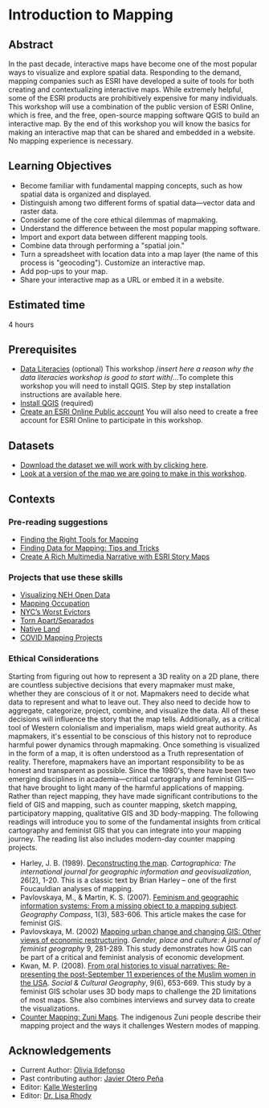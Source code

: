 # Introduction to Mapping

## Abstract

In the past decade, interactive maps have become one of the most popular ways to visualize and explore spatial data. Responding to the demand, mapping companies such as ESRI have developed a suite of tools for both creating and contextualizing interactive maps. While extremely helpful, some of the ESRI products are prohibitively expensive for many individuals. This workshop will use a combination of the public version of ESRI Online, which is free, and the free, open-source mapping software QGIS to build an interactive map. By the end of this workshop you will know the basics for making an interactive map that can be shared and embedded in a website. No mapping experience is necessary. 

## Learning Objectives

- Become familiar with fundamental mapping concepts, such as how spatial data is organized and displayed. 
- Distinguish among two different forms of spatial data—vector data and raster data.
- Consider some of the core ethical dilemmas of mapmaking.
- Understand the difference between the most popular mapping software. 
- Import and export data between different mapping tools. 
- Combine data through performing a "spatial join." 
- Turn a spreadsheet with location data into a map layer (the name of this process is "geocoding").
Customize an interactive map.
- Add pop-ups to your map.
- Share your interactive map as a URL or embed it in a website. 


## Estimated time

4 hours

## Prerequisites

- [Data Literacies](https://github.com/DHRI-Curriculum/data-literacies) (optional) This workshop /_insert here a reason why the data literacies workshop is good to start with_/...To complete this workshop you will need to install QGIS. Step by step installation instructions are available here.
- [Install QGIS](https://github.com/DHRI-Curriculum/install/blob/main/sections/qgis.md) (required) 
- [Create an ESRI Online Public account](https://doc.arcgis.com/en/arcgis-online/get-started/create-account.htm) You will also need to create a free account for ESRI Online to participate in this workshop.

## Datasets

- [Download the dataset we will work with by clicking here](https://github.com/DHRI-Curriculum/mapping/tree/v2.0-olivia-edits/dataset).
- [Look at a version of the map we are going to make in this workshop](http://arcg.is/1KyC9O).

## Contexts

### Pre-reading suggestions

- [Finding the Right Tools for Mapping](https://digitalfellows.commons.gc.cuny.edu/2019/06/03/finding-the-right-tools-for-mapping/)
- [Finding Data for Mapping: Tips and Tricks](https://digitalfellows.commons.gc.cuny.edu/2018/11/24/finding-data-for-mapping-tips-and-tricks/)
- [Create A Rich Multimedia Narrative with ESRI Story Maps](https://digitalfellows.commons.gc.cuny.edu/2019/02/12/create-a-rich-multimedia-narrative-with-esri-story-maps/)

### Projects that use these skills

- [Visualizing NEH Open Data](https://digitalfellows.commons.gc.cuny.edu/2017/04/04/visualizing-neh-open-data/)
- [Mapping Occupation](https://gcdi.commons.gc.cuny.edu/mapping-occupation-the-union-army-and-the-meaning-of-reconstruction/)
- [NYC’s Worst Evictors](https://www.worstevictorsnyc.org/map/)
- [Torn Apart/Separados](http://xpmethod.columbia.edu/torn-apart/volume/2/index)
- [Native Land](https://native-land.ca/)
- [COVID Mapping Projects](https://digitalfellows.commons.gc.cuny.edu/2020/11/02/mapping-the-effects-of-covid-19/)

### Ethical Considerations
Starting from figuring out how to represent a 3D reality on a 2D plane, there are countless subjective decisions that every mapmaker must make, whether they are conscious of it or not. Mapmakers need to decide what data to represent and what to leave out. They also need to decide how to aggregate, categorize, project, combine, and visualize the data. All of these decisions will influence the story that the map tells. Additionally, as a critical tool of Western colonialism and imperialism, maps wield great authority. As mapmakers, it's essential to be conscious of this history not to reproduce harmful power dynamics through mapmaking. Once something is visualized in the form of a map, it is often understood as a Truth representation of reality. Therefore, mapmakers have an important responsibility to be as honest and transparent as possible. Since the 1980's, there have been two emerging disciplines in academia—critical cartography and feminist GIS—that have brought to light many of the harmful applications of mapping. Rather than reject mapping, they have made significant contributions to the field of GIS and mapping, such as counter mapping, sketch mapping, participatory mapping, qualitative GIS and 3D body-mapping. The following readings will introduce you to some of the fundamental insights from critical cartography and feminist GIS that you can integrate into your mapping journey. The reading list also includes modern-day counter mapping projects.

- Harley, J. B. (1989). [Deconstructing the map](https://quod.lib.umich.edu/p/passages/4761530.0003.008/--deconstructing-the-map?rgn=main;view=fulltext). _Cartographica: The international journal for geographic information and geovisualization_, 26(2), 1-20. This is a classic text by Brian Harley – one of the first Foucauldian analyses of mapping.
- Pavlovskaya, M., & Martin, K. S. (2007). [Feminism and geographic information systems: From a missing object to a mapping subject](https://onlinelibrary.wiley.com/doi/full/10.1111/j.1749-8198.2007.00028.x). _Geography Compass_, 1(3), 583-606. This article makes the case for feminist GIS. 
- Pavlovskaya, M. (2002) [Mapping urban change and changing GIS: Other views of economic restructuring](https://www.researchgate.net/publication/240107165_Mapping_Urban_Change_and_Changing_GIS_Other_views_of_economic_restructuring). _Gender, place and culture: A journal of feminist geography_ 9, 281-289. This study demonstrates how GIS can be part of a critical and feminist analysis of economic development. 
- Kwan, M. P. (2008). [From oral histories to visual narratives: Re-presenting the post-September 11 experiences of the Muslim women in the USA](http://meipokwan.org/Paper/SCG_2008.pdf). _Social & Cultural Geography_, 9(6), 653-669. This study by a feminist GIS scholar uses 3D body maps to challenge the 2D limitations of most maps. She also combines interviews and survey data to create the visualizations. 
- [Counter Mapping: Zuni Maps](https://emergencemagazine.org/feature/counter-mapping/). The indigenous Zuni people describe their mapping project and the ways it challenges Western modes of mapping. 

## Acknowledgements

- Current Author: [Olivia Ildefonso](https://oildefon.medium.com/)
- Past contributing author: [Javier Otero Peña](https://enviropsych.org/students/javier-otero-pena/)
- Editor: [Kalle Westerling](https://github.com/kallewesterling)
- Editor: [Dr. Lisa Rhody](https://github.com/lmrhody)
